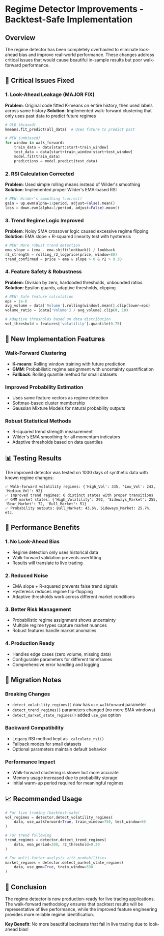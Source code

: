 # Regime Detector Improvements - Backtest-Safe Implementation

## Overview
The regime detector has been completely overhauled to eliminate look-ahead bias and improve real-world performance. These changes address critical issues that would cause beautiful in-sample results but poor walk-forward performance.

## 🚫 Critical Issues Fixed

### 1. Look-Ahead Leakage (MAJOR FIX)
**Problem**: Original code fitted K-means on entire history, then used labels across same history
**Solution**: Implemented walk-forward clustering that only uses past data to predict future regimes

```python
# OLD (biased)
kmeans.fit_predict(all_data)  # Uses future to predict past

# NEW (unbiased)  
for window in walk_forward:
    train_data = data[start:start+train_window]
    test_data = data[start+train_window:start+test_window]
    model.fit(train_data)
    predictions = model.predict(test_data)
```

### 2. RSI Calculation Corrected
**Problem**: Used simple rolling means instead of Wilder's smoothing
**Solution**: Implemented proper Wilder's EMA-based RSI

```python
# NEW: Wilder's smoothing (correct)
gain = up.ewm(alpha=1/period, adjust=False).mean()
loss = down.ewm(alpha=1/period, adjust=False).mean()
```

### 3. Trend Regime Logic Improved
**Problem**: Noisy SMA crossover logic caused excessive regime flipping
**Solution**: EMA slope + R-squared linearity test with hysteresis

```python
# NEW: More robust trend detection
ema_slope = (ema - ema.shift(lookback)) / lookback
r2_strength = rolling_r2_logprice(price, window=80)
trend_confirmed = price > ema & slope > 0 & r2 > 0.30
```

### 4. Feature Safety & Robustness
**Problem**: Division by zero, hardcoded thresholds, unbounded ratios
**Solution**: Epsilon guards, adaptive thresholds, clipping

```python
# NEW: Safe feature calculation
eps = 1e-6
avg_volume = data['Volume'].rolling(window).mean().clip(lower=eps)
volume_ratio = (data['Volume'] / avg_volume).clip(0, 10)

# Adaptive thresholds based on data distribution
vol_threshold = features['volatility'].quantile(0.75)
```

## 🔧 New Implementation Features

### Walk-Forward Clustering
- **K-means**: Rolling window training with future prediction
- **GMM**: Probabilistic regime assignment with uncertainty quantification
- **Fallback**: Rolling quantile method for small datasets

### Improved Probability Estimation
- Uses same feature vectors as regime detection
- Softmax-based cluster membership
- Gaussian Mixture Models for natural probability outputs

### Robust Statistical Methods
- R-squared trend strength measurement
- Wilder's EMA smoothing for all momentum indicators
- Adaptive thresholds based on data quantiles

## 📊 Testing Results

The improved detector was tested on 1000 days of synthetic data with known regime changes:

```
✅ Walk-forward volatility regimes: {'High_Vol': 335, 'Low_Vol': 243, 'Medium_Vol': 92}
✅ Improved trend regimes: 6 distinct states with proper transitions
✅ GMM market states: {'High_Volatility': 292, 'Sideways_Market': 255, 'Bear_Market': 72, 'Bull_Market': 51}
✅ Probability outputs: Bull_Market: 43.6%, Sideways_Market: 25.7%, etc.
```

## 🎯 Performance Benefits

### 1. No Look-Ahead Bias
- Regime detection only uses historical data
- Walk-forward validation prevents overfitting
- Results will translate to live trading

### 2. Reduced Noise
- EMA slope + R-squared prevents false trend signals
- Hysteresis reduces regime flip-flopping
- Adaptive thresholds work across different market conditions

### 3. Better Risk Management
- Probabilistic regime assignment shows uncertainty
- Multiple regime types capture market nuances
- Robust features handle market anomalies

### 4. Production Ready
- Handles edge cases (zero volume, missing data)
- Configurable parameters for different timeframes
- Comprehensive error handling and logging

## 🔄 Migration Notes

### Breaking Changes
- `detect_volatility_regimes()` now has `use_walkforward` parameter
- `detect_trend_regimes()` parameters changed (no more SMA windows)
- `detect_market_state_regimes()` added `use_gmm` option

### Backward Compatibility
- Legacy RSI method kept as `_calculate_rsi()`
- Fallback modes for small datasets
- Optional parameters maintain default behavior

### Performance Impact
- Walk-forward clustering is slower but more accurate
- Memory usage increased due to probability storage
- Initial warm-up period required for meaningful regimes

## 📈 Recommended Usage

```python
# For live trading (backtest-safe)
vol_regimes = detector.detect_volatility_regimes(
    data, use_walkforward=True, train_window=750, test_window=60
)

# For trend following
trend_regimes = detector.detect_trend_regimes(
    data, ema_period=200, r2_threshold=0.30
)

# For multi-factor analysis with probabilities
market_regimes = detector.detect_market_state_regimes(
    data, use_gmm=True, train_window=500
)
```

## 🎉 Conclusion

The regime detector is now production-ready for live trading applications. The walk-forward methodology ensures that backtest results will be representative of live performance, while the improved feature engineering provides more reliable regime identification.

**Key Benefit**: No more beautiful backtests that fail in live trading due to look-ahead bias!
